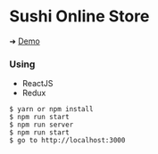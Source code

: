 # Sushi Online Store

➜ [Demo]()

### Using
- ReactJS 
- Redux


```shell
$ yarn or npm install 
$ npm run start
$ npm run server
$ npm run start
$ go to http://localhost:3000
```
![]()
![]()
![]()
